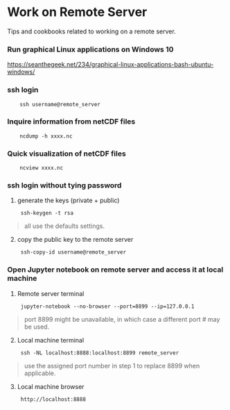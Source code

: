 # Work on Remote Server
Tips and cookbooks related to working on a remote server.

### Run graphical Linux applications on Windows 10
https://seanthegeek.net/234/graphical-linux-applications-bash-ubuntu-windows/

### ssh login

        ssh username@remote_server

### Inquire information from netCDF files

        ncdump -h xxxx.nc

### Quick visualization of netCDF files

        ncview xxxx.nc


### ssh login without tying password
1. generate the keys (private + public)

        ssh-keygen -t rsa
> all use the defaults settings.

2. copy the  public key to the remote server

        ssh-copy-id username@remote_server

### Open Jupyter notebook on remote server and access it at local machine
1. Remote server terminal

        jupyter-notebook --no-browser --port=8899 --ip=127.0.0.1
> port 8899 might be unavailable, in which case a different port # may be used.


2. Local machine terminal

        ssh -NL localhost:8888:localhost:8899 remote_server
> use the assigned port number in step 1 to replace 8899 when applicable.

3. Local machine browser

        http://localhost:8888
